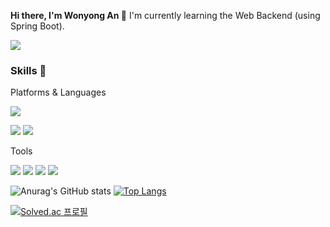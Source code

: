 

**Hi there, I'm Wonyong An 👋**
I'm currently learning the Web Backend (using Spring Boot).

<a href="https://github.com/Tera98" target="_blank"><img src="https://img.shields.io/badge/awy0626@gmail.com-FFFFFF?style=flat&logo=gmail&logoColor=#EA4335"/></a>

### Skills 💪

Platforms & Languages

<a href="https://github.com/Tera98" target="_blank"><img src="https://img.shields.io/badge/spring boot-6DB33F?style=flat&logo=springboot&logoColor=FFFFFF"/></a>

<a href="https://github.com/Tera98" target="_blank"><img src="https://img.shields.io/badge/Java-EA4335?style=flat&logo=Java&logoColor=FFFFFF"/></a>
<a href="https://github.com/Tera98" target="_blank"><img src="https://img.shields.io/badge/Python-3776AB?style=flat&logo=python&logoColor=FFFFFF"/></a>

Tools

<a href="https://github.com/Tera98" target="_blank"><img src="https://img.shields.io/badge/Intellijidea-000000?style=flat&logo=intellijidea&logoColor=FFFFFF"/></a>
<a href="https://github.com/Tera98" target="_blank"><img src="https://img.shields.io/badge/Pycharm-000000?style=flat&logo=pycharm&logoColor=FFFFFF"/></a>
<a href="https://github.com/Tera98" target="_blank"><img src="https://img.shields.io/badge/Git-F05032?style=flat&logo=git&logoColor=FFFFFF"/></a>
<a href="https://github.com/Tera98" target="_blank"><img src="https://img.shields.io/badge/Postman-FF6C37?style=flat&logo=postman&logoColor=FFFFFF"/></a>



![Anurag's GitHub stats](https://github-readme-stats.vercel.app/api?username=Tera98&show_icons=true&theme=radical)
[![Top Langs](https://github-readme-stats.vercel.app/api/top-langs/?username=tera98&layout=compact&theme=radical&langs_count=4)](https://github.com/tera98/github-readme-stats)

[![Solved.ac 프로필](http://mazassumnida.wtf/api/v2/generate_badge?boj=awy0626)](https://solved.ac/awy0626)





<!--
**Tera98/Tera98** is a ✨ _special_ ✨ repository because its `README.md` (this file) appears on your GitHub profile.

Here are some ideas to get you started:

- 🔭 I’m currently working on ...
- 🌱 I’m currently learning ...
- 👯 I’m looking to collaborate on ...
- 🤔 I’m looking for help with ...
- 💬 Ask me about ...
- 📫 How to reach me: ...
- 😄 Pronouns: ...
- ⚡ Fun fact: ...
-->
